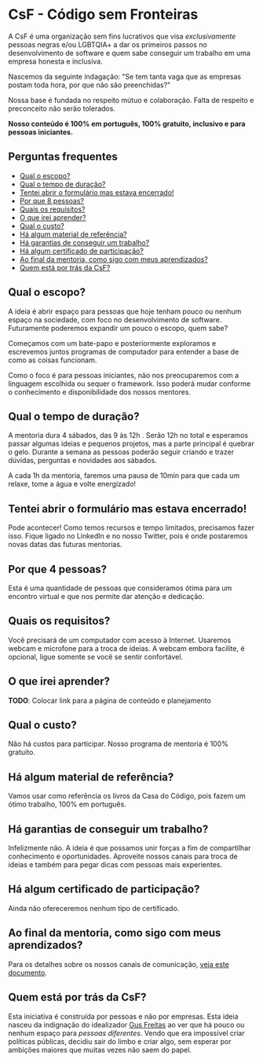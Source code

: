 # CsF - Código sem Fronteiras

A CsF é uma organização sem fins lucrativos que visa _exclusivamente_ pessoas negras e/ou LGBTQIA+ a dar os primeiros passos no desenvolvimento de software e quem sabe conseguir um trabalho em uma empresa honesta e inclusiva.

Nascemos da seguinte indagação: "Se tem tanta vaga que as empresas postam toda hora, por que não são preenchidas?"

Nossa base é fundada no respeito mútuo e colaboração. Falta de respeito e preconceito não serão tolerados.

**Nosso conteúdo é 100% em português, 100% gratuito, inclusivo e para pessoas iniciantes.**

## Perguntas frequentes

- [Qual o escopo?](#qual-o-escopo)
- [Qual o tempo de duração?](#qual-o-tempo-de-duração)
- [Tentei abrir o formulário mas estava encerrado!](#tentei-abrir-o-formulário-mas-estava-encerrado)
- [Por que 8 pessoas?](#por-que-8-pessoas)
- [Quais os requisitos?](#quais-os-requisitos)
- [O que irei aprender?](#o-que-irei-aprender)
- [Qual o custo?](#qual-o-custo)
- [Há algum material de referência?](#há-algum-material-de-referência)
- [Há garantias de conseguir um trabalho?](#há-garantias-de-conseguir-um-trabalho)
- [Há algum certificado de participação?](#há-algum-certificado-de-participação)
- [Ao final da mentoria, como sigo com meus aprendizados?](#ao-final-da-mentoria-como-sigo-com-meus-aprendizados)
- [Quem está por trás da CsF?](#quem-está-por-trás-da-csf)

## Qual o escopo?
A ideia é abrir espaço para pessoas que hoje tenham pouco ou nenhum espaço na sociedade, com foco no desenvolvimento de software.
Futuramente poderemos expandir um pouco o escopo, quem sabe?

Começamos com um bate-papo e posteriormente exploramos e escrevemos juntos programas de computador para entender a base de como as coisas funcionam.

Como o foco é para pessoas iniciantes, não nos preocuparemos com a linguagem escolhida ou sequer o framework. Isso poderá mudar conforme
o conhecimento e disponibilidade dos nossos mentores.

## Qual o tempo de duração?
A mentoria dura 4 sábados, das 9 às 12h . Serão 12h no total e esperamos passar algumas ideias e pequenos projetos, mas a parte principal é quebrar o gelo.
Durante a semana as pessoas poderão seguir criando e trazer dúvidas, perguntas e novidades aos sábados.

A cada 1h da mentoria, faremos uma pausa de 10min para que cada um relaxe, tome a água e volte energizado!

## Tentei abrir o formulário mas estava encerrado!
Pode acontecer! Como temos recursos e tempo limitados, precisamos fazer isso. Fique ligado no LinkedIn e no nosso Twitter, pois é onde
postaremos novas datas das futuras mentorias.

## Por que 4 pessoas?
Esta é uma quantidade de pessoas que consideramos ótima para um encontro virtual e que nos permite dar atenção e dedicação.

## Quais os requisitos?
Você precisará de um computador com acesso à Internet. Usaremos webcam e microfone para a troca de ideias.
A webcam embora facilite, é opcional, ligue somente se você se sentir confortável.

## O que irei aprender?
**TODO**: Colocar link para a página de conteúdo e planejamento

## Qual o custo?
Não há custos para participar. Nosso programa de mentoria é 100% gratuito.

## Há algum material de referência?
Vamos usar como referência os livros da Casa do Código, pois fazem um ótimo trabalho, 100% em português.

## Há garantias de conseguir um trabalho?
Infelizmente não. A ideia é que possamos unir forças a fim de compartilhar conhecimento e oportunidades.
Aproveite nossos canais para troca de ideias e também para pegar dicas com pessoas mais experientes.

## Há algum certificado de participação?
Ainda não ofereceremos nenhum tipo de certificado.

## Ao final da mentoria, como sigo com meus aprendizados?
Para os detalhes sobre os nossos canais de comunicação, [veja este documento](./canais_de_comunicação.md).

## Quem está por trás da CsF?
Esta iniciativa é construída por pessoas e não por empresas.
Esta ideia nasceu da indignação do idealizador [Gus Freitas](https://github.com/axcdnt) ao ver que há pouco ou nenhum espaço para _pessoas diferentes_.
Vendo que era impossível criar políticas públicas, decidiu sair do limbo e criar algo, sem esperar por ambições maiores que muitas vezes não saem do papel.

